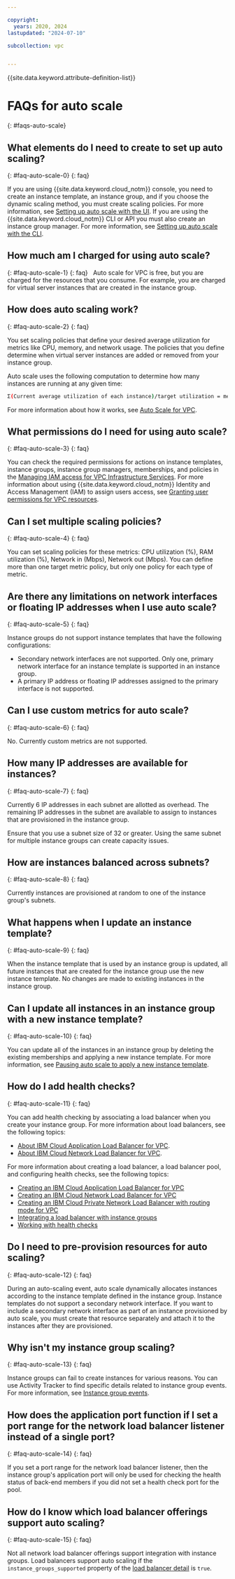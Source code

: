 ```yaml
---

copyright:
  years: 2020, 2024
lastupdated: "2024-07-10"

subcollection: vpc


---
```


{{site.data.keyword.attribute-definition-list}}

# FAQs for auto scale
{: #faqs-auto-scale}

## What elements do I need to create to set up auto scaling?
{: #faq-auto-scale-0}
{: faq}

If you are using {{site.data.keyword.cloud_notm}} console, you need to create an instance template, an instance group, and if
you choose the dynamic scaling method, you must create scaling policies. For more information, see [Setting up auto scale with
the UI](/docs/vpc?topic=vpc-creating-auto-scale-instance-group#setting-up-autoscale-overview). If you are using the {{site.data.keyword.cloud_notm}} CLI
or API you must also create an instance group manager. For more information, see
[Setting up auto scale with the CLI](/docs/vpc?topic=vpc-creating-auto-scale-instance-group&interface=cli#setting-up-autoscale-cli).

## How much am I charged for using auto scale?
{: #faq-auto-scale-1}
{: faq}
 
Auto scale for VPC is free, but you are charged for the resources that you consume. For example, you are charged for virtual server
instances that are created in the instance group.

## How does auto scaling work?
{: #faq-auto-scale-2}
{: faq}

You set scaling policies that define your desired average utilization for metrics like CPU, memory, and network usage. The
policies that you define determine when virtual server instances are added or removed from your instance group.

Auto scale uses the following computation to determine how many instances are running at any given time:

```sh
Σ(Current average utilization of each instance)/target utilization = membership count
```

For more information about how it works, see [Auto Scale for VPC](/docs/vpc?topic=vpc-creating-auto-scale-instance-group#auto-scale-vpc).

## What permissions do I need for using auto scale?
{: #faq-auto-scale-3}
{: faq}

You can check the required permissions for actions on instance templates, instance groups, instance group managers,
memberships, and policies in the [Managing IAM access for VPC Infrastructure Services](/docs/vpc?topic=vpc-iam-getting-started&interface=ui).
For more information about using {{site.data.keyword.cloud_notm}} Identity and Access Management (IAM) to assign users access,
see [Granting user permissions for VPC resources](/docs/vpc?topic=vpc-managing-user-permissions-for-vpc-resources).

## Can I set multiple scaling policies?
{: #faq-auto-scale-4}
{: faq}

You can set scaling policies for these metrics: CPU utilization (%), RAM utilization (%), Network in (Mbps), Network out (Mbps).
You can define more than one target metric policy, but only one policy for each type of metric.

## Are there any limitations on network interfaces or floating IP addresses when I use auto scale?
{: #faq-auto-scale-5}
{: faq}

Instance groups do not support instance templates that have the following configurations:
- Secondary network interfaces are not supported. Only one, primary network interface for an instance template is supported         in an instance group.
- A primary IP address or floating IP addresses assigned to the primary interface is not supported.

## Can I use custom metrics for auto scale?
{: #faq-auto-scale-6}
{: faq}

No. Currently custom metrics are not supported.

## How many IP addresses are available for instances?
{: #faq-auto-scale-7}
{: faq}

Currently 6 IP addresses in each subnet are allotted as overhead. The remaining IP addresses in the subnet are available to assign to instances that are provisioned in the instance group.

Ensure that you use a subnet size of 32 or greater. Using the same subnet for multiple instance groups can create capacity issues.

## How are instances balanced across subnets?
{: #faq-auto-scale-8}
{: faq}

Currently instances are provisioned at random to one of the instance group's subnets.

## What happens when I update an instance template?
{: #faq-auto-scale-9}
{: faq}

When the instance template that is used by an instance group is updated, all future instances that are created for the instance group use the new instance template. No changes are made to existing instances in the instance group.

## Can I update all instances in an instance group with a new instance template?
{: #faq-auto-scale-10}
{: faq}

You can update all of the instances in an instance group by deleting the existing memberships and applying a new instance template. For more information, see [Pausing auto scale to apply a new instance template](/docs/vpc?topic=vpc-managing-instance-group#pausing-for-maint).

## How do I add health checks?
{: #faq-auto-scale-11}
{: faq}

You can add health checking by associating a load balancer when you create your instance group. For more information about load balancers, see the following topics:

- [About IBM Cloud Application Load Balancer for VPC](/docs/vpc?topic=vpc-load-balancers-about).
- [About IBM Cloud Network Load Balancer for VPC](/docs/vpc?topic=vpc-network-load-balancers).

For more information about creating a load balancer, a load balancer pool, and configuring health checks, see the following topics:

- [Creating an IBM Cloud Application Load Balancer for VPC](/docs/vpc?topic=vpc-load-balancers)
- [Creating an IBM Cloud Network Load Balancer for VPC](/docs/vpc?topic=vpc-nlb-ui-creating-network-load-balancer)
- [Creating an IBM Cloud Private Network Load Balancer with routing mode for VPC](/docs/vpc?topic=vpc-nlb-vnf)
- [Integrating a load balancer with instance groups](/docs/vpc?topic=vpc-lbaas-integration-with-instance-groups)
- [Working with health checks](/docs/vpc?topic=vpc-alb-health-checks)

## Do I need to pre-provision resources for auto scaling?
{: #faq-auto-scale-12}
{: faq}

During an auto-scaling event, auto scale dynamically allocates instances according to the instance template defined in the instance group. Instance templates do not support a secondary network interface. If you want to include a secondary network interface as part of an instance provisioned by auto scale, you must create that resource separately and attach it to the instances after they are provisioned.

## Why isn't my instance group scaling?
{: #faq-auto-scale-13}
{: faq}

Instance groups can fail to create instances for various reasons. You can use Activity Tracker to find specific details related to instance group events. For more information, see [Instance group events](/docs/vpc?topic=vpc-at_events#events-compute-instance-group).

## How does the application port function if I set a port range for the network load balancer listener instead of a single port?
{: #faq-auto-scale-14}
{: faq}

If you set a port range for the network load balancer listener, then the instance group's application port will only be used for checking the health status of back-end members if you did not set a health check port for the pool.

## How do I know which load balancer offerings support auto scaling?
{: #faq-auto-scale-15}
{: faq}

Not all network load balancer offerings support integration with instance groups. Load balancers support auto scaling if the `instance_groups_supported` property of the [load balancer detail](/apidocs/vpc/latest#get-load-balancer) is `true`.
